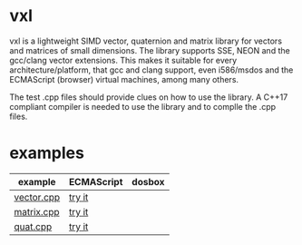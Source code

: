 # vxl
vxl is a lightweight SIMD vector, quaternion and matrix library for vectors and matrices of small dimensions. The library supports SSE, NEON and the gcc/clang vector extensions. This makes it suitable for every architecture/platform, that gcc and clang support, even i586/msdos and the ECMAScript (browser) virtual machines, among many others.

The test .cpp files should provide clues on how to use the library. A C++17 compliant compiler is needed to use the library and to complle the .cpp files.
# examples
example | ECMAScript | dosbox
--- | --- | ---
[vector.cpp](https://github.com/user1095108/vxl/blob/master/vector.cpp) | [try it](http://htmlpreview.github.io/?https://github.com/user1095108/examples/blob/master/vector.html) |
[matrix.cpp](https://github.com/user1095108/vxl/blob/master/matrix.cpp) | [try it](http://htmlpreview.github.io/?https://github.com/user1095108/examples/blob/master/matrix.html) |
[quat.cpp](https://github.com/user1095108/vxl/blob/master/quat.cpp) | [try it](http://htmlpreview.github.io/?https://github.com/user1095108/examples/blob/master/quat.html) |
